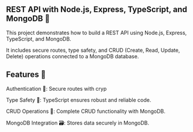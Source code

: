 ##  REST API with Node.js, Express, TypeScript, and MongoDB 🚀

This project demonstrates how to build a REST API using Node.js, Express, TypeScript, and MongoDB. 

It includes secure routes, type safety, and CRUD (Create, Read, Update, Delete) operations connected to a MongoDB database.

##  Features 🌟
Authentication 🔐: Secure routes with cryp

Type Safety 🦾: TypeScript ensures robust and reliable code.

CRUD Operations 📄: Complete CRUD functionality with MongoDB.

MongoDB Integration 🗃: Stores data securely in MongoDB.
